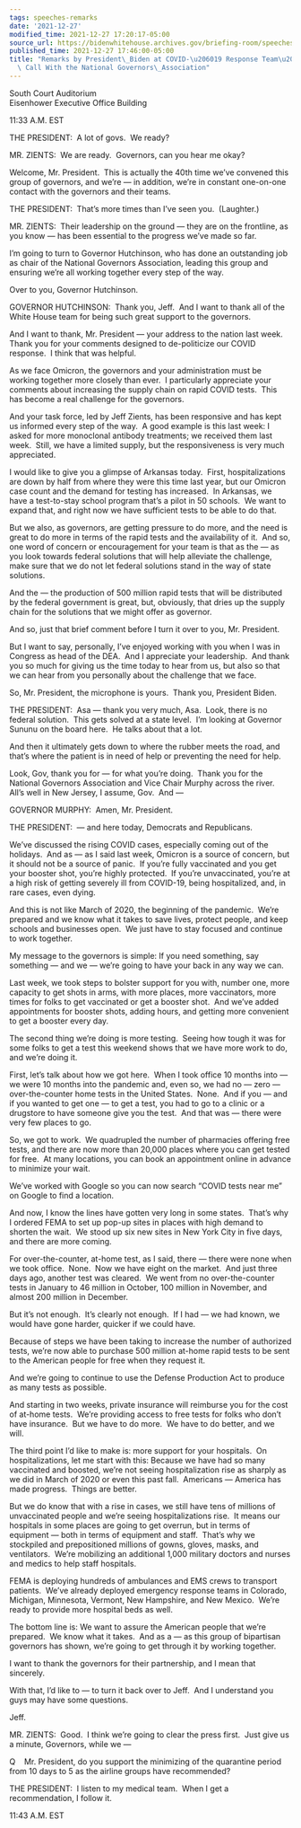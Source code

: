 ```yaml
---
tags: speeches-remarks
date: '2021-12-27'
modified_time: 2021-12-27 17:20:17-05:00
source_url: https://bidenwhitehouse.archives.gov/briefing-room/speeches-remarks/2021/12/27/remarks-by-president-biden-at-covid-19-response-teams-regular-call-with-the-national-governors-association/
published_time: 2021-12-27 17:46:00-05:00
title: "Remarks by President\_Biden at COVID-\u206019 Response Team\u2019s Regular\
  \ Call With the National Governors\_Association"
---
```

 
South Court Auditorium  
Eisenhower Executive Office Building

11:33 A.M. EST  
  
THE PRESIDENT:  A lot of govs.  We ready?  
  
MR. ZIENTS:  We are ready.  Governors, can you hear me okay?   
  
Welcome, Mr. President.  This is actually the 40th time we’ve convened
this group of governors, and we’re — in addition, we’re in constant
one-on-one contact with the governors and their teams.  
  
THE PRESIDENT:  That’s more times than I’ve seen you.  (Laughter.)  
  
MR. ZIENTS:  Their leadership on the ground — they are on the frontline,
as you know — has been essential to the progress we’ve made so far.   
  
I’m going to turn to Governor Hutchinson, who has done an outstanding
job as chair of the National Governors Association, leading this group
and ensuring we’re all working together every step of the way.   
  
Over to you, Governor Hutchinson.  
  
GOVERNOR HUTCHINSON:  Thank you, Jeff.  And I want to thank all of the
White House team for being such great support to the governors.   
  
And I want to thank, Mr. President — your address to the nation last
week.  Thank you for your comments designed to de-politicize our COVID
response.  I think that was helpful.   
  
As we face Omicron, the governors and your administration must be
working together more closely than ever.  I particularly appreciate your
comments about increasing the supply chain on rapid COVID tests.  This
has become a real challenge for the governors.   
  
And your task force, led by Jeff Zients, has been responsive and has
kept us informed every step of the way.  A good example is this last
week: I asked for more monoclonal antibody treatments; we received them
last week.  Still, we have a limited supply, but the responsiveness is
very much appreciated.   
  
I would like to give you a glimpse of Arkansas today.  First,
hospitalizations are down by half from where they were this time last
year, but our Omicron case count and the demand for testing has
increased.  In Arkansas, we have a test-to-stay school program that’s a
pilot in 50 schools.  We want to expand that, and right now we have
sufficient tests to be able to do that.   
  
But we also, as governors, are getting pressure to do more, and the need
is great to do more in terms of the rapid tests and the availability of
it.  And so, one word of concern or encouragement for your team is that
as the — as you look towards federal solutions that will help alleviate
the challenge, make sure that we do not let federal solutions stand in
the way of state solutions.   
  
And the — the production of 500 million rapid tests that will be
distributed by the federal government is great, but, obviously, that
dries up the supply chain for the solutions that we might offer as
governor.   
  
And so, just that brief comment before I turn it over to you, Mr.
President.   
  
But I want to say, personally, I’ve enjoyed working with you when I was
in Congress as head of the DEA.  And I appreciate your leadership.  And
thank you so much for giving us the time today to hear from us, but also
so that we can hear from you personally about the challenge that we
face.   
  
So, Mr. President, the microphone is yours.  Thank you, President
Biden.  
  
THE PRESIDENT:  Asa — thank you very much, Asa.  Look, there is no
federal solution.  This gets solved at a state level.  I’m looking at
Governor Sununu on the board here.  He talks about that a lot.   
  
And then it ultimately gets down to where the rubber meets the road, and
that’s where the patient is in need of help or preventing the need for
help.   
  
Look, Gov, thank you for — for what you’re doing.  Thank you for the
National Governors Association and Vice Chair Murphy across the river. 
All’s well in New Jersey, I assume, Gov.  And —  
  
GOVERNOR MURPHY:  Amen, Mr. President.  
  
THE PRESIDENT:  — and here today, Democrats and Republicans.   
  
We’ve discussed the rising COVID cases, especially coming out of the
holidays.  And as — as I said last week, Omicron is a source of concern,
but it should not be a source of panic.  If you’re fully vaccinated and
you get your booster shot, you’re highly protected.  If you’re
unvaccinated, you’re at a high risk of getting severely ill from
COVID-19, being hospitalized, and, in rare cases, even dying.   
  
And this is not like March of 2020, the beginning of the pandemic. 
We’re prepared and we know what it takes to save lives, protect people,
and keep schools and businesses open.  We just have to stay focused and
continue to work together.   
  
My message to the governors is simple: If you need something, say
something — and we — we’re going to have your back in any way we can.   
  
Last week, we took steps to bolster support for you with, number one,
more capacity to get shots in arms, with more places, more vaccinators,
more times for folks to get vaccinated or get a booster shot.  And we’ve
added appointments for booster shots, adding hours, and getting more
convenient to get a booster every day.   
  
The second thing we’re doing is more testing.  Seeing how tough it was
for some folks to get a test this weekend shows that we have more work
to do, and we’re doing it.

First, let’s talk about how we got here.  When I took office 10 months
into — we were 10 months into the pandemic and, even so, we had no —
zero — over-the-counter home tests in the United States.  None.  And if
you — and if you wanted to get one — to get a test, you had to go to a
clinic or a drugstore to have someone give you the test.  And that was —
there were very few places to go.   
  
So, we got to work.  We quadrupled the number of pharmacies offering
free tests, and there are now more than 20,000 places where you can get
tested for free.  At many locations, you can book an appointment online
in advance to minimize your wait.  
  
We’ve worked with Google so you can now search “COVID tests near me” on
Google to find a location.   
  
And now, I know the lines have gotten very long in some states.  That’s
why I ordered FEMA to set up pop-up sites in places with high demand to
shorten the wait.  We stood up six new sites in New York City in five
days, and there are more coming.  
  
For over-the-counter, at-home test, as I said, there — there were none
when we took office.  None.  Now we have eight on the market.  And just
three days ago, another test was cleared.  We went from no
over-the-counter tests in January to 46 million in October, 100 million
in November, and almost 200 million in December.   
  
But it’s not enough.  It’s clearly not enough.  If I had — we had known,
we would have gone harder, quicker if we could have.   
  
Because of steps we have been taking to increase the number of
authorized tests, we’re now able to purchase 500 million at-home rapid
tests to be sent to the American people for free when they request
it.   
  
And we’re going to continue to use the Defense Production Act to produce
as many tests as possible.   
  
And starting in two weeks, private insurance will reimburse you for the
cost of at-home tests.  We’re providing access to free tests for folks
who don’t have insurance.  But we have to do more.  We have to do
better, and we will.   
  
The third point I’d like to make is: more support for your hospitals. 
On hospitalizations, let me start with this: Because we have had so many
vaccinated and boosted, we’re not seeing hospitalization rise as sharply
as we did in March of 2020 or even this past fall.  Americans — America
has made progress.  Things are better.   
  
But we do know that with a rise in cases, we still have tens of millions
of unvaccinated people and we’re seeing hospitalizations rise.  It means
our hospitals in some places are going to get overrun, but in terms of
equipment — both in terms of equipment and staff.  That’s why we
stockpiled and prepositioned millions of gowns, gloves, masks, and
ventilators.  We’re mobilizing an additional 1,000 military doctors and
nurses and medics to help staff hospitals.   
  
FEMA is deploying hundreds of ambulances and EMS crews to transport
patients.  We’ve already deployed emergency response teams in Colorado,
Michigan, Minnesota, Vermont, New Hampshire, and New Mexico.  We’re
ready to provide more hospital beds as well.   
  
The bottom line is: We want to assure the American people that we’re
prepared.  We know what it takes.  And as a — as this group of
bipartisan governors has shown, we’re going to get through it by working
together.   
  
I want to thank the governors for their partnership, and I mean that
sincerely.   
  
With that, I’d like to — to turn it back over to Jeff.  And I understand
you guys may have some questions.   
  
Jeff.  
  
MR. ZIENTS:  Good.  I think we’re going to clear the press first.  Just
give us a minute, Governors, while we —   
  
Q    Mr. President, do you support the minimizing of the quarantine
period from 10 days to 5 as the airline groups have recommended?   
  
THE PRESIDENT:  I listen to my medical team.  When I get a
recommendation, I follow it.   
  
11:43 A.M. EST

